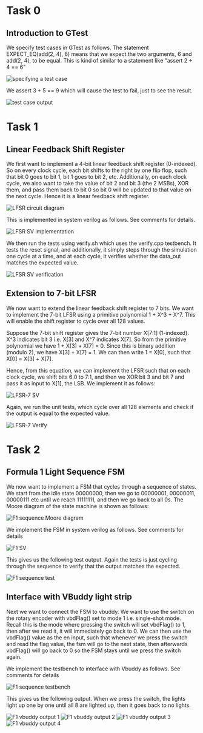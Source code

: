 # Task 0

## Introduction to GTest

We specify test cases in GTest as follows. The statement EXPECT_EQ(add(2, 4), 6) means that we expect the two arguments, 6 and add(2, 4), to be equal. This is kind of similar to a statement like "assert 2 + 4 == 6"

![specifying a test case](images/[task0]test-case.png)

We assert 3 + 5 == 9 which will cause the test to fail, just to see the result.

![test case output](images/[task0]test-output.png)

# Task 1

## Linear Feedback Shift Register

We first want to implement a 4-bit linear feedback shift register (0-indexed). So on every clock cycle, each bit shifts to the right by one flip flop, such that bit 0 goes to bit 1, bit 1 goes to bit 2, etc. Additionally, on each clock cycle, we also want to take the value of bit 2 and bit 3 (the 2 MSBs), XOR them, and pass them back to bit 0 so bit 0 will be updated to that value on the next cycle. Hence it is a linear feedback shift register.

![LFSR circuit diagram](images/lfsr.jpg)

This is implemented in system verilog as follows. See comments for details.

![LFSR SV implementation](images/[task1]lfsr_sv.png)

We then run the tests using verify.sh which uses the verify.cpp testbench. It tests the reset signal, and additionally, it simply steps through the simulation one cycle at a time, and at each cycle, it verifies whether the data_out matches the expected value.

![LFSR SV verification](images/[task1]lfsr_verify.png)

## Extension to 7-bit LFSR

We now want to extend the linear feedback shift register to 7 bits. We want to implement the 7-bit LFSR using a primitive polynomial 1 + X^3 + X^7. This will enable the shift register to cycle over all 128 values. 

Suppose the 7-bit shift register gives the 7-bit number X[7:1] (1-indexed). X^3 indicates bit 3 i.e. X[3] and X^7 indicates X[7]. So from the primitive polynomial we have 1 + X[3] + X[7] = 0. Since this is binary addition (modulo 2), we have X[3] + X[7] = 1. We can then write 1 = X[0], such that X[0] = X[3] + X[7].

Hence, from this equation, we can implement the LFSR such that on each clock cycle, we shift bits 6:0 to 7:1, and then we XOR bit 3 and bit 7 and pass it as input to X[1], the LSB. We implement it as follows:

![LFSR-7 SV](images/[task1]lfsr_7_sv.png)

Again, we run the unit tests, which cycle over all 128 elements and check if the output is equal to the expected value.

![LFSR-7 Verify](images/[task1]lfsr_7_verify.png)

# Task 2

## Formula 1 Light Sequence FSM

We now want to implement a FSM that cycles through a sequence of states. We start from the idle state 00000000, then we go to 00000001, 00000011, 00000111 etc until we reach 11111111, and then we go back to all 0s. The Moore diagram of the state machine is shown as follows:

![F1 sequence Moore diagram](images/state_diag.jpg)

We implement the FSM in system verilog as follows. See comments for details

![F1 SV](images/[task2]fsm_sv.png)

This gives us the following test output. Again the tests is just cycling through the sequence to verify that the output matches the expected.

![F1 sequence test](images/[task2]fsm_sv_verify.png)

## Interface with VBuddy light strip

Next we want to connect the FSM to vbuddy. We want to use the switch on the rotary encoder with vbdFlag() set to mode 1 i.e. single-shot mode. Recall this is the mode where pressing the switch will set vbdFlag() to 1, then after we read it, it will immediately go back to 0. We can then use the vbdFlag() value as the en input, such that whenever we press the switch and read the flag value, the fsm will go to the next state, then afterwards vbdFlag() will go back to 0 so the FSM stays until we press the switch again.

We implement the testbench to interface with Vbuddy as follows. See comments for details

![F1 sequence testbench](images/[task2]fsm_tb.png)

This gives us the following output. When we press the switch, the lights light up one by one until all 8 are lighted up, then it goes back to no lights.

![F1 vbuddy output 1](images/[task2]vbd_out_1.jpg)
![F1 vbuddy output 2](images/[task2]vbd_out_2.jpg)
![F1 vbuddy output 3](images/[task2]vbd_out_3.jpg)
![F1 vbuddy output 4](images/[task2]vbd_out_4.jpg)
